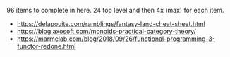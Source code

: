 96 items to complete in here.
24 top level and then 4x (max) for each item.

* https://delapouite.com/ramblings/fantasy-land-cheat-sheet.html
* https://blog.axosoft.com/monoids-practical-category-theory/
* https://marmelab.com/blog/2018/09/26/functional-programming-3-functor-redone.html
